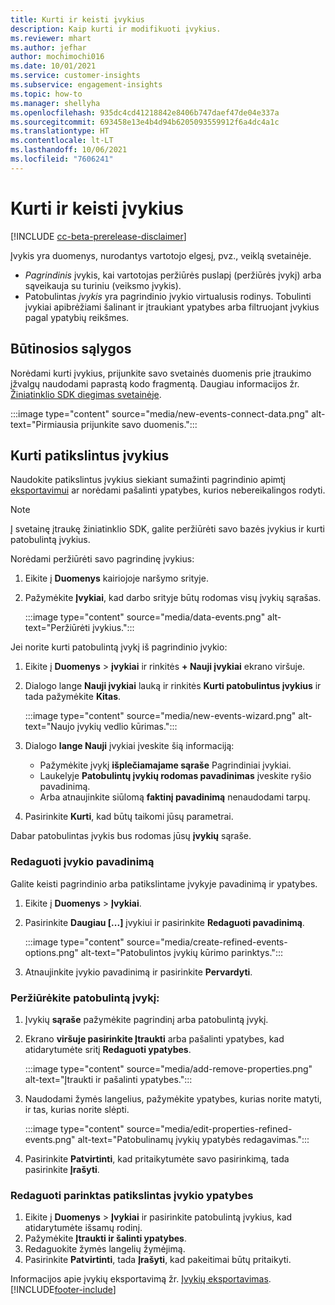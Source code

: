 ```yaml
---
title: Kurti ir keisti įvykius
description: Kaip kurti ir modifikuoti įvykius.
ms.reviewer: mhart
ms.author: jefhar
author: mochimochi016
ms.date: 10/01/2021
ms.service: customer-insights
ms.subservice: engagement-insights
ms.topic: how-to
ms.manager: shellyha
ms.openlocfilehash: 935dc4cd41218842e8406b747daef47de04e337a
ms.sourcegitcommit: 693458e13e4b4d94b6205093559912f6a4dc4a1c
ms.translationtype: HT
ms.contentlocale: lt-LT
ms.lasthandoff: 10/06/2021
ms.locfileid: "7606241"
---
```

# <a name="create-and-modify-events"></a>Kurti ir keisti įvykius

[!INCLUDE [cc-beta-prerelease-disclaimer](includes/cc-beta-prerelease-disclaimer.md)]

Įvykis yra duomenys, nurodantys vartotojo elgesį, pvz., veiklą svetainėje.

- *Pagrindinis* įvykis, kai vartotojas peržiūrės puslapį (peržiūrės įvykį) arba sąveikauja su turiniu (veiksmo įvykis).
- Patobulintas *įvykis* yra pagrindinio įvykio virtualusis rodinys. Tobulinti įvykiai apibrėžiami šalinant ir įtraukiant ypatybes arba filtruojant įvykius pagal ypatybių reikšmes.

## <a name="prerequisites"></a>Būtinosios sąlygos

Norėdami kurti įvykius, prijunkite savo svetainės duomenis prie įtraukimo įžvalgų naudodami paprastą kodo fragmentą. Daugiau informacijos žr. [Žiniatinklio SDK diegimas svetainėje](instrument-website.md).

 :::image type="content" source="media/new-events-connect-data.png" alt-text="Pirmiausia prijunkite savo duomenis.":::

## <a name="create-refined-events"></a>Kurti patikslintus įvykius

Naudokite patikslintus įvykius siekiant sumažinti pagrindinio apimtį [eksportavimui](export-events.md) ar norėdami pašalinti ypatybes, kurios nebereikalingos rodyti.

> [!NOTE]
> Į svetainę įtraukę žiniatinklio SDK, galite peržiūrėti savo bazės įvykius ir kurti patobulintą įvykius. 

Norėdami peržiūrėti savo pagrindinę įvykius:

1. Eikite į **Duomenys** kairiojoje naršymo srityje.

1. Pažymėkite **Įvykiai**, kad darbo srityje būtų rodomas visų įvykių sąrašas.

    :::image type="content" source="media/data-events.png" alt-text="Peržiūrėti įvykius.":::

Jei norite kurti patobulintą įvykį iš pagrindinio įvykio: 

1. Eikite į **Duomenys** > **įvykiai** ir rinkitės **+ Nauji įvykiai** ekrano viršuje.

1. Dialogo lange **Nauji įvykiai** lauką ir rinkitės **Kurti patobulintus įvykius** ir tada pažymėkite **Kitas**.
   
     :::image type="content" source="media/new-events-wizard.png" alt-text="Naujo įvykių vedlio kūrimas.":::
     
1. Dialogo **lange Nauji** įvykiai įveskite šią informaciją:

   - Pažymėkite įvykį **išplečiamajame sąraše** Pagrindiniai įvykiai.
   - Laukelyje **Patobulintų įvykių rodomas pavadinimas** įveskite ryšio pavadinimą.
   - Arba atnaujinkite siūlomą **faktinį pavadinimą** nenaudodami tarpų.

1. Pasirinkite **Kurti**, kad būtų taikomi jūsų parametrai.

Dabar patobulintas įvykis bus rodomas jūsų **įvykių** sąraše.

### <a name="edit-event-name"></a>Redaguoti įvykio pavadinimą

Galite keisti pagrindinio arba patikslintame įvykyje pavadinimą ir ypatybes.

1. Eikite į **Duomenys** > **Įvykiai**. 

1. Pasirinkite **Daugiau [...]** įvykiui ir pasirinkite **Redaguoti pavadinimą**.
    
     :::image type="content" source="media/create-refined-events-options.png" alt-text="Patobulintos įvykių kūrimo parinktys.":::

3. Atnaujinkite įvykio pavadinimą ir pasirinkite **Pervardyti**.

### <a name="view-the-details-of-a-refined-event"></a>Peržiūrėkite patobulintą įvykį:

1. Įvykių **sąraše** pažymėkite pagrindinį arba patobulintą įvykį. 

1. Ekrano **viršuje pasirinkite Įtraukti** arba pašalinti ypatybes, kad atidarytumėte sritį **Redaguoti ypatybes**. 

     :::image type="content" source="media/add-remove-properties.png" alt-text="Įtraukti ir pašalinti ypatybes.":::

1. Naudodami žymės langelius, pažymėkite ypatybes, kurias norite matyti, ir tas, kurias norite slėpti. 

   :::image type="content" source="media/edit-properties-refined-events.png" alt-text="Patobulinamų įvykių ypatybės redagavimas.":::

1. Pasirinkite **Patvirtinti**, kad pritaikytumėte savo pasirinkimą, tada pasirinkite **Įrašyti**.


### <a name="edit-selected-properties-for-a-refined-event"></a>Redaguoti parinktas patikslintas įvykio ypatybes

1. Eikite į **Duomenys** > **Įvykiai** ir pasirinkite patobulintą įvykius, kad atidarytumėte išsamų rodinį.
1. Pažymėkite **Įtraukti ir šalinti ypatybes**. 
1. Redaguokite žymės langelių žymėjimą.
1. Pasirinkite **Patvirtinti**, tada **Įrašyti**, kad pakeitimai būtų pritaikyti.

Informacijos apie įvykių eksportavimą žr. [Įvykių eksportavimas](export-events.md).
[!INCLUDE[footer-include](../includes/footer-banner.md)]
